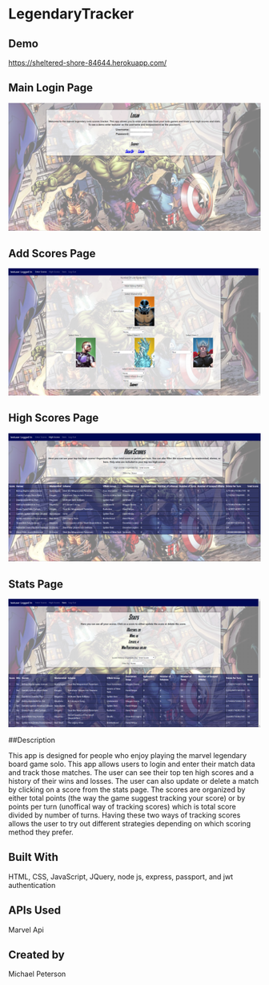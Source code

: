 # LegendaryTracker

## Demo

https://sheltered-shore-84644.herokuapp.com/

## Main Login Page

![Login Page](screenshots/mainPage.PNG)

## Add Scores Page

![add scores page](screenshots/addScore.PNG)

## High Scores Page

![High Scores Page](screenshots/highScores.PNG)

## Stats Page

![Stats page](screenshots/statPage.PNG)

##Description

This app is designed for people who enjoy playing the marvel legendary board game solo. This app allows users to login and enter their match data and track those matches. The user can see their top ten high scores and a history of their wins and losses. The user can also update or delete a match by clicking on a score from the stats page. The scores are organized by either total points (the way the game suggest tracking your score) or by points per turn (unoffical way of tracking scores) which is total score divided by number of turns. Having these two ways of tracking scores allows the user to try out different strategies depending on which scoring method they prefer.

## Built With

HTML, CSS, JavaScript, JQuery, node js, express, passport, and jwt authentication

## APIs Used

Marvel Api

## Created by 

Michael Peterson
